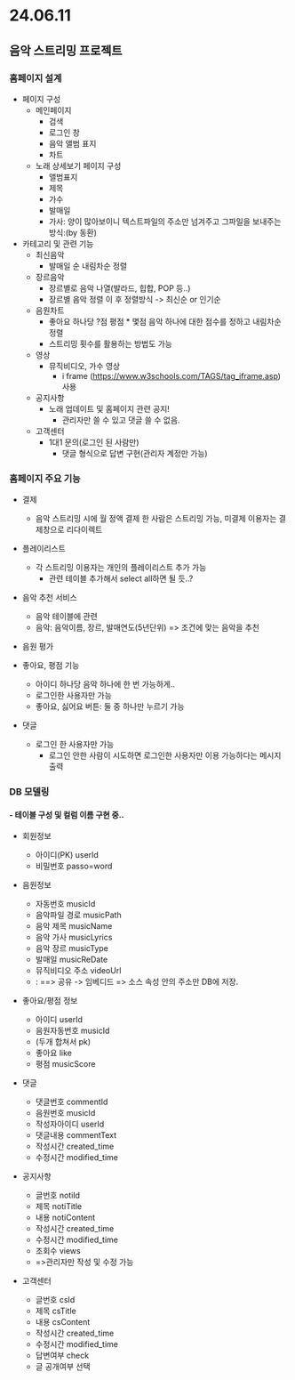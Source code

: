 # 24.06.11

## 음악 스트리밍 프로젝트
### 홈페이지 설계
- 페이지 구성
  - 메인페이지
    - 검색
    - 로그인 창
    - 음악 앨범 표지
    - 차트
  - 노래 상세보기 페이지 구성
    - 앨범표지
    - 제목
    - 가수
    - 발매일
    - 가사: 양이 많아보이니 텍스트파일의 주소만 넘겨주고 그파일을 보내주는 방식:(by 동환)
- 카테고리 및 관련 기능
  - 최신음악
    - 발매일 순 내림차순 정렬
  - 장르음악
    - 장르별로 음악 나열(발라드, 힙합, POP 등..)
    - 장르별 음악 정렬 이 후 정렬방식 -> 최신순 or 인기순
  - 음원차트
    - 좋아요 하나당 ?점 평점 * 몇점 음악 하나에 대한 점수를 정하고 내림차순 정렬 
    - 스트리밍 횟수를 활용하는 방법도 가능
  - 영상
    - 뮤직비디오, 가수 영상
      - i frame (https://www.w3schools.com/TAGS/tag_iframe.asp) 사용
  - 공지사항
    - 노래 업데이트 및 홈페이지 관련 공지!
      - 관리자만 쓸 수 있고 댓글 쓸 수 없음.
  - 고객센터
	  - 1대1 문의(로그인 된 사람만)
	    - 댓글 형식으로 답변 구현(관리자 계정만 가능)

### 홈페이지 주요 기능
- 결제
  - 음악 스트리밍 시에 월 정액 결제 한 사람은 스트리밍 가능, 미결제 이용자는 결제창으로 리다이렉트

- 플레이리스트
  - 각 스트리밍 이용자는 개인의 플레이리스트 추가 가능
    - 관련 테이블 추가해서 select all하면 될 듯..?

- 음악 추천 서비스
  - 음악 테이블에 관련 
  - 음악: 음악이름, 장르, 발매연도(5년단위) => 조건에 맞는 음악을 추천

- 음원 평가

- 좋아요, 평점 기능
  - 아이디 하나당 음악 하나에 한 번 가능하게..
  - 로그인한 사용자만 가능
  - 좋아요, 싫어요 버튼: 둘 중 하나만 누르기 가능

- 댓글
  - 로그인 한 사용자만 가능
    - 로그인 안한 사람이 시도하면 로그인한 사용자만 이용 가능하다는 메시지 출력

### DB 모델링
#### - 테이블 구성 및 컬럼 이름 구현 중..
- 회원정보
  - 아이디(PK) userId
  - 비밀번호 passo=word

- 음원정보
  - 자동번호 musicId
  - 음악파일 경로 musicPath
  - 음악 제목 musicName
  - 음악 가사 musicLyrics
  - 음악 장르 musicType
  - 발매일 musicReDate
  - 뮤직비디오 주소 videoUrl
  - : ==> 공유 -> 임베디드 => 소스 속성 안의 주소만 DB에 저장.

- 좋아요/평점 정보
  - 아이디 userId
  - 음원자동번호 musicId
  - (두개 합쳐서 pk)
  - 좋아요 like
  - 평점 musicScore

- 댓글
  - 댓글번호 commentId
  - 음원번호 musicId
  - 작성자아이디 userId
  - 댓글내용 commentText
  - 작성시간 created_time
  - 수정시간 modified_time

- 공지사항
  - 글번호 notiId
  - 제목 notiTitle
  - 내용 notiContent
  - 작성시간 created_time
  - 수정시간 modified_time
  - 조회수 views
  - =>관리자만 작성 및 수정 가능

- 고객센터
  - 글번호 csId
  - 제목 csTitle
  - 내용 csContent
  - 작성시간 created_time
  - 수정시간 modified_time
  - 답변여부 check
  - 글 공개여부 선택